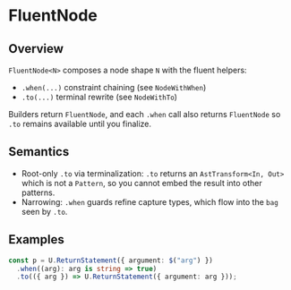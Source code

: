 # FluentNode

## Overview

`FluentNode<N>` composes a node shape `N` with the fluent helpers:

- `.when(...)` constraint chaining (see `NodeWithWhen`)
- `.to(...)` terminal rewrite (see `NodeWithTo`)

Builders return `FluentNode`, and each `.when` call also returns `FluentNode`
so `.to` remains available until you finalize.

## Semantics

- Root-only `.to` via terminalization: `.to` returns an `AstTransform<In, Out>`
  which is not a `Pattern`, so you cannot embed the result into other patterns.
- Narrowing: `.when` guards refine capture types, which flow into the `bag`
  seen by `.to`.

## Examples

```ts
const p = U.ReturnStatement({ argument: $("arg") })
  .when((arg): arg is string => true)
  .to(({ arg }) => U.ReturnStatement({ argument: arg }));
```

